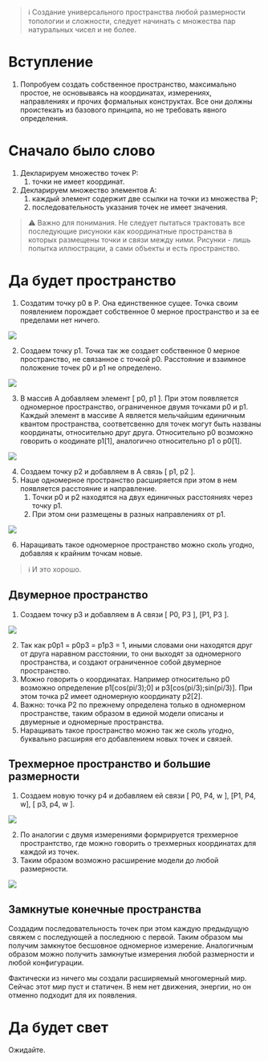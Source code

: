 > :information_source: Cоздание универсального пространства любой размерности 
топологии и сложности, следует начинать с множества пар натуральных чисел и не более.



# Вступление

1. Попробуем создать собственное пространство, максимально простое, не основываясь 
на координатах, измерениях, направлениях и прочих формальных конструктах.
Все они должны проистекать из базового принципа, но не требовать явного определения.



# Сначало было слово

1. Декларируем множество точек P:
    1. точки не имеет координат.
0. Декларируем множество элементов A:
    1. каждый элемент содержит две ссылки на точки из множества P;
    0. последовательность указания точек не имеет значения.

> :warning: Важно для понимания. Не следует пытаться трактовать все последующие рисуноки 
как координатные пространства в которых размещены точки и связи между ними. 
Рисунки - лишь попытка иллюстрации, а сами объекты и есть пространство.



# Да будет пространство

1. Создатим точку p0 в P. Она единственное сущее. Точка своим появлением порождает собственное 0 мерное пространство и за ее пределами нет ничего.

![](./space/p0.svg)


2. Создаем точку p1.  Точка так же создает собственное 0 мерное пространство, не связанное с точкой p0. Расстояние и взаимное положение точек p0 и p1 не определено.

![](./space/p1.svg)

3. В массив A добавляем элемент [ p0, p1 ]. При этом появляется одномерное пространство, ограниченное двумя точками p0 и p1. 
Каждый элемент в массиве А является мельчайшим единичным квантом пространства, соответсвенно для точек могут быть названы координаты, относительно друг друга. 
Относительно p0 возможно говорить о коодинате p1[1], аналогично относительно p1 о p0[1].

![](./space/p0p1.svg)

4. Создаем точку p2 и добавляем в А связь [ p1, p2 ].
5. Наше одномерное пространство расширяется при этом в нем появляется расстояние и направление.
    1. Точки p0 и p2 находятся на двух единичных расстояниях через точку p1.
    0. При этом они размещены в разных направлениях от p1.

![](./space/p2.svg)

6. Наращивать такое одномерное пространство можно сколь угодно, добавляя к крайним точкам новые.

> :information_source: И это хорошо. 



## Двумерное пространство

1. Cоздаем точку p3 и добавляем в А связи [ P0, P3 ], [P1, P3 ].

![](./space/p3.svg)

2. Так как p0p1 = p0p3 = p1p3 = 1, иными словами они находятся друг от друга наравном расстоянии, то они выходят за одномерного пространства, и создают ограниченное собой двумерное пространство.
3. Можно говорить о координатах. Например относительно p0 возможно определение p1[cos(pi/3);0] и p3[cos(pi/3);sin(pi/3)]. При этом точка p2 имеет одномерную координату p2[2].
4. Важно: точка P2 по прежнему определена только в одномерном пространстве, таким образом в единой модели описаны и двумерные и одномерные пространства.
5. Наращивать такое пространство можно так же сколь угодно, буквально расширяя его добавлением новых точек и связей. 



## Трехмерное пространство и большие размерности

1. Создаем новую точку p4 и добавляем ей связи [ P0, P4, w ], [P1, P4, w], [ p3, p4, w ].

![](./space/p4.svg)

2. По аналогии с двумя измерениями формрируется трехмерное пространтство, где можно говорить о трехмерных координатах для каждой из точек.
3. Таким образом возможно расширение модели до любой размерности.

![](./space/p5.svg)




## Замкнутые конечные пространства

Создадим последовательность точек при этом каждую предыдущую свяжем с последующей а последнюю с первой.
Таким образом мы получим замкнутое бесшовное одномерное измерение. Аналогичным образом можно получить замкнутые измерения любой размерности и любой конфигурации.



Фактически из ничего мы создали расширяемый многомерный мир. Сейчас этот мир пуст и статичен. В нем нет движения, энергии, но он отменно подходит для их появления.


# Да будет свет

Ожидайте.





